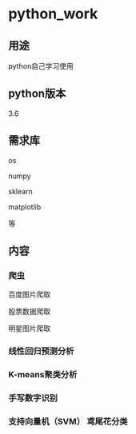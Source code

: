 # python_work

## 用途

python自己学习使用

## python版本
3.6

## 需求库

os

numpy

sklearn

matplotlib

等

## 内容

### 爬虫


百度图片爬取

股票数据爬取

明星图片爬取



### 线性回归预测分析

### K-means聚类分析

### 手写数字识别


### 支持向量机（SVM） 鸢尾花分类




